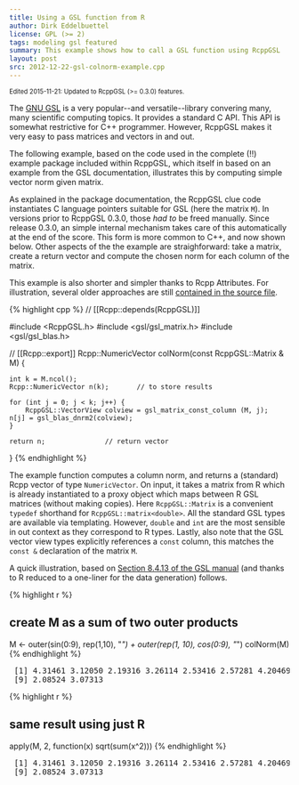 ```yaml
---
title: Using a GSL function from R
author: Dirk Eddelbuettel
license: GPL (>= 2)
tags: modeling gsl featured
summary: This example shows how to call a GSL function using RcppGSL
layout: post
src: 2012-12-22-gsl-colnorm-example.cpp
---
```

<p style="font-size:80%">Edited 2015-11-21: Updated to RcppGSL (>= 0.3.0) features.</p>

The [GNU GSL](http://www.gnu.org/software/gsl/) is a very
popular--and versatile--library convering many, many scientific
computing topics. It provides a standard C API. This API is
somewhat restrictive for C++ programmer. However, RcppGSL makes it
very easy to pass matrices and vectors in and out.

The following example, based on the code used in the complete (!!)
example package included within RcppGSL, which itself in based on
an example from the GSL documentation, illustrates this by
computing simple vector norm given matrix.

As explained in the package documentation, the RcppGSL clue code
instantiates C language pointers suitable for GSL (here the matrix
`M`). In versions prior to RcppGSL 0.3.0, those *had to* be freed
manually.  Since release 0.3.0, an simple internal mechanism takes
care of this automatically at the end of the score. This form is
more common to C++, and now shown below.  Other aspects of the the
example are straighforward: take a matrix, create a return vector
and compute the chosen norm for each column of the matrix.

This example is also shorter and simpler thanks to Rcpp Attributes.
For illustration, several older approaches are still 
[contained in the source file](https://github.com/eddelbuettel/rcppgsl/blob/master/inst/examples/RcppGSLExample/src/colNorm.cpp).


{% highlight cpp %}
// [[Rcpp::depends(RcppGSL)]]

#include <RcppGSL.h>
#include <gsl/gsl_matrix.h>
#include <gsl/gsl_blas.h>

// [[Rcpp::export]]
Rcpp::NumericVector colNorm(const RcppGSL::Matrix & M) {

    int k = M.ncol();
    Rcpp::NumericVector n(k); 		// to store results 

    for (int j = 0; j < k; j++) {
        RcppGSL::VectorView colview = gsl_matrix_const_column (M, j);
	n[j] = gsl_blas_dnrm2(colview);
    }
    
    return n;				// return vector  
}
{% endhighlight %}

The example function computes a column norm, and returns a
(standard) Rcpp vector of type `NumericVector`.  On input, it takes
a matrix from R which is already instantiated to a proxy object
which maps between R GSL matrices (without making copies).  Here
`RcppGSL::Matrix` is a convenient `typedef` shorthand for
`RcppGSL::matrix<double>`. All the standard GSL types are available
via templating. However, `double` and `int` are the most sensible
in out context as they correspond to R types.  Lastly, also note
that the GSL vector view types explicitly references a `const`
column, this matches the `const &` declaration of the matrix `M`.


A quick illustration, based on 
[Section 8.4.13 of the GSL manual](http://www.gnu.org/software/gsl/manual/html_node/Example-programs-for-matrices.html) (and thanks to R reduced to a one-liner for the data generation) follows.

{% highlight r %}
## create M as a sum of two outer products
M <- outer(sin(0:9), rep(1,10), "*") + outer(rep(1, 10), cos(0:9), "*")
colNorm(M)
{% endhighlight %}



<pre class="output">
 [1] 4.31461 3.12050 2.19316 3.26114 2.53416 2.57281 4.20469 3.65202
 [9] 2.08524 3.07313
</pre>



{% highlight r %}
## same result using just R
apply(M, 2, function(x) sqrt(sum(x^2)))
{% endhighlight %}



<pre class="output">
 [1] 4.31461 3.12050 2.19316 3.26114 2.53416 2.57281 4.20469 3.65202
 [9] 2.08524 3.07313
</pre>
